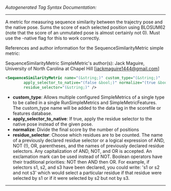 <!-- THIS IS AN AUTOGENERATED FILE: Don't edit it directly, instead change the schema definition in the code itself. -->

_Autogenerated Tag Syntax Documentation:_

---
A metric for measuring sequence similarity between the trajectry pose and the native pose. Sums the score of each selected position using BLOSUM62 (note that the score of an unmutated pose is almost certainly not 0). Must use the -native flag for this to work correctly.

References and author information for the SequenceSimilarityMetric simple metric:

SequenceSimilarityMetric SimpleMetric's author(s):
Jack Maguire, University of North Carolina at Chapel Hill [jackmaguire1444@gmail.com]

```xml
<SequenceSimilarityMetric name="(&string;)" custom_type="(&string;)"
        apply_selector_to_native="(false &bool;)" normalize="(true &bool;)"
        residue_selector="(&string;)" />
```

-   **custom_type**: Allows multiple configured SimpleMetrics of a single type to be called in a single RunSimpleMetrics and SimpleMetricFeatures. 
 The custom_type name will be added to the data tag in the scorefile or features database.
-   **apply_selector_to_native**: If true, apply the residue selector to the native pose instead of the given pose.
-   **normalize**: Divide the final score by the number of positions
-   **residue_selector**: Choose which residues are to be counted. The name of a previously declared residue selector or a logical expression of AND, NOT (!), OR, parentheses, and the names of previously declared residue selectors. Any capitalization of AND, NOT, and OR is accepted. An exclamation mark can be used instead of NOT. Boolean operators have their traditional priorities: NOT then AND then OR. For example, if selectors s1, s2, and s3 have been declared, you could write: 's1 or s2 and not s3' which would select a particular residue if that residue were selected by s1 or if it were selected by s2 but not by s3.

---
